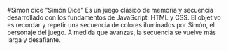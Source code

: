 #Simon dice
 "Simón Dice" Es un juego clásico de memoria y secuencia desarrollado con los fundamentos de JavaScript, HTML y CSS. El objetivo es recordar y repetir una secuencia de colores iluminados por Simón, el personaje del juego. A medida que avanzas, la secuencia se vuelve más larga y desafiante.
